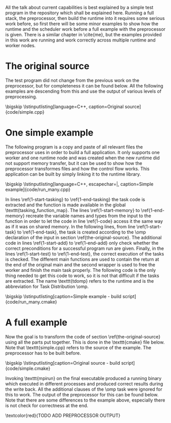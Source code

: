 All the talk about current capabilities is best explained by a simple test program in the repository which shall be 
explained here.
Running a full stack, the preprocessor, then build the runtime into it requires some serious work before, so first there
will be some minor examples to show how the runtime and the scheduler work before a full example with the preprocessor
is given.
There is a similar chapter in \cite{me}, but the examples provided in this work are running and work correctly across
multiple runtime and worker nodes.

# The original source
The test program did not change from the previous work on the preprocessor, but for completeness it can be found below.
All the following examples are descending from this and use the output of various levels of preprocessing.

\bigskip
\lstinputlisting[language=C++, caption=Original source]{code/simple.cpp}

# One simple example
The following program is a copy and paste of all relevant files the preprocessor uses in order to build a full 
application.
It only supports one worker and one runtime node and was created when the new runtime did not support memory transfer, 
but it can be used to show how the preprocessor transformes files and how the control flow works.
This application can be built by simply linking it to the runtime library.

\bigskip
\lstinputlisting[language=C++, escapechar=|, caption=Simple example]{code/run_many.cpp}

In lines \ref{1-start-tasking} to \ref{1-end-tasking} the task code is extracted and the function is made available 
in the global \texttt{tasking\_function\_map}. 
The lines \ref{1-start-memory} to \ref{1-end-memory} recreate the variable names and types from the input to the 
function in order to let the code in line \ref{1-code} access it the same way as if it was on shared memory.
In the following lines, from line \ref{1-start-task} to \ref{1-end-task}, the task is created according to the 
\omp declaration of the input in section \ref{the-original-source}.
The additional code in lines \ref{1-start-add} to \ref{1-end-add} only check whether the correct preconditions for a 
successful program run are given.
Finally, in the lines \ref{1-start-test} to \ref{1-end-test}, the correct execution of the tasks is checked.
The different main functions are used to contain the return at the end of the original main and the second wrapper is
used to free the worker and finish the main task properly.
The following code is the only thing needed to get this code to work, so it is not that difficult if the tasks are 
extracted.
The name \texttt{tdomp} refers to the runtime and is the abbreviation for Task Distribution \omp.

\bigskip
\lstinputlisting[caption=Simple example - build script]{code/run_many.cmake}

# A full example
Now the goal is to transform the code of section \ref{the-original-source} using all the parts put together.
This is done in the \texttt{cmake} file below.
Note that \texttt{simple.cpp} refers to the source of the example.
The preprocessor has to be built before.

\bigskip
\lstinputlisting[caption=Original source - build script]{code/simple.cmake}

Invoking \texttt{mpirun} on the final executable produced a running binary which executed in different processes and 
produced correct results during the write back.
All the additional clauses of the \omp task were ignored for this to work.
The output of the preprocessor for this can be found below.
Note that there are some differences to the example above, especially there is not check for correctness at the end. 

\textcolor{red}{TODO ADD PREPROCESSOR OUTPUT}

<!--
\bigskip
\lstinputlisting[language=C++, caption=Original source - preprocessed]{code/simple.pre.cpp}
-->